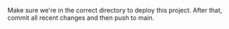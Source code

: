 Make sure we're in the correct directory to deploy this project.
After that, commit all recent changes and then push to main.
